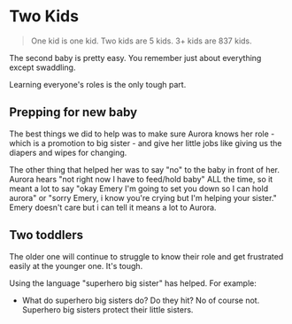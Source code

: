 # Two Kids

> One kid is one kid.
> Two kids are 5 kids.
> 3+ kids are 837 kids.

The second baby is pretty easy. You remember just about everything except swaddling.

Learning everyone's roles is the only tough part.

## Prepping for new baby

The best things we did to help was to make sure Aurora knows her role - which is a promotion to big sister - and give her little jobs like giving us the diapers and wipes for changing.

The other thing that helped her was to say "no" to the baby in front of her. Aurora hears "not right now I have to feed/hold baby" ALL the time, so it meant a lot to say "okay Emery I'm going to set you down so I can hold aurora" or "sorry Emery, i know you're crying but I'm helping your sister." Emery doesn't care but i can tell it means a lot to Aurora.


## Two toddlers

The older one will continue to struggle to know their role and get frustrated easily at the younger one. It's tough.

Using the language "superhero big sister" has helped. For example:

- What do superhero big sisters do? Do they hit? No of course not. Superhero big sisters protect their little sisters.
